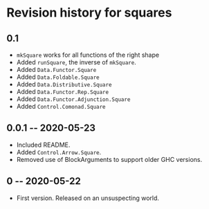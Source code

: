 # Revision history for squares

## 0.1

* `mkSquare` works for all functions of the right shape
* Added `runSquare`, the inverse of `mkSquare`.
* Added `Data.Functor.Square`
* Added `Data.Foldable.Square`
* Added `Data.Distributive.Square`
* Added `Data.Functor.Rep.Square`
* Added `Data.Functor.Adjunction.Square`
* Added `Control.Comonad.Square`

## 0.0.1 -- 2020-05-23

* Included README.
* Added `Control.Arrow.Square`.
* Removed use of BlockArguments to support older GHC versions.

## 0 -- 2020-05-22

* First version. Released on an unsuspecting world.
